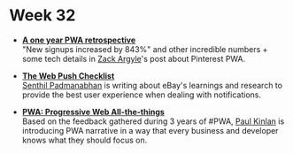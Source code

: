 # Week 32

* [__A one year PWA retrospective__](https://medium.com/@Pinterest_Engineering/a-one-year-pwa-retrospective-f4a2f4129e05)  
"New signups increased by 843%" and other incredible numbers + some tech details in [Zack Argyle](https://twitter.com/ZackArgyle)'s post about Pinterest PWA.

* [__The Web Push Checklist__](https://medium.com/@senthil_hi/the-web-push-checklist-3d7ee1225901)  
[Senthil Padmanabhan](https://twitter.com/senthil_hi) is writing about eBay's learnings and research to provide the best user experience when dealing with notifications.

* [__PWA: Progressive Web All-the-things__](https://paul.kinlan.me/pwa-progressive-web-all-the-things/)  
Based on the feedback gathered during 3 years of #PWA, [Paul Kinlan](https://twitter.com/Paul_Kinlan) is introducing PWA narrative in a way that every business and developer knows what they should focus on.
